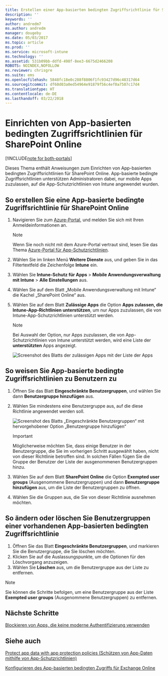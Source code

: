 ```yaml
---
title: Erstellen einer App-basierten bedingten Zugriffsrichtlinie für SharePoint Online
description: ''
keywords: ''
author: andredm7
ms.author: andredm
manager: dougeby
ms.date: 05/03/2017
ms.topic: article
ms.prod: ''
ms.service: microsoft-intune
ms.technology: ''
ms.assetid: 531b09bb-ddfd-498f-8ee3-6675d2466208
ROBOTS: NOINDEX,NOFOLLOW
ms.reviewer: chrisgre
ms.suite: ems
ms.openlocfilehash: 5848fc18e0c288f8806f1fc93427d96c48317d64
ms.sourcegitcommit: df60d03a0ed54964e91879f56c4ef0a7507c17d4
ms.translationtype: HT
ms.contentlocale: de-DE
ms.lasthandoff: 03/22/2018
---
```

# <a name="set-up-app-based-conditional-access-ca-policies-for-sharepoint-online"></a>Einrichten von App-basierten bedingten Zugriffsrichtlinien für SharePoint Online

[!INCLUDE[note for both-portals](../includes/note-for-both-portals.md)]

Dieses Thema enthält Anweisungen zum Einrichten von App-basierten bedingten Zugriffsrichtlinien für SharePoint Online. App-basierte bedingte Zugriffsrichtlinien unterstützen Administratoren dabei, nur mobile Apps zuzulassen, auf die App-Schutzrichtlinien von Intune angewendet wurden.

## <a name="to-create-the-app-based-ca-policy-for-sharepoint-online"></a>So erstellen Sie eine App-basierte bedingte Zugriffsrichtlinie für SharePoint Online

1. Navigieren Sie zum [Azure-Portal](https://portal.azure.com), und melden Sie sich mit Ihren Anmeldeinformationen an.

    > [!NOTE]
    > Wenn Sie noch nicht mit dem Azure-Portal vertraut sind, lesen Sie das Thema [Azure-Portal für App-Schutzrichtlinien](azure-portal-for-microsoft-intune-mam-policies.md).

2. Wählen Sie im linken Menü **Weitere Dienste** aus, und geben Sie in das Filtertextfeld die Zeichenfolge **Intune** ein.

3. Wählen Sie **Intune-Schutz für Apps** > **Mobile Anwendungsverwaltung mit Intune** > **Alle Einstellungen** aus.

4. Wählen Sie auf dem Blatt „Mobile Anwendungsverwaltung mit Intune“ die Kachel „SharePoint Online“ aus.

5. Wählen Sie auf dem Blatt **Zulässige Apps** die Option **Apps zulassen, die Intune-App-Richtlinien unterstützen**, um nur Apps zuzulassen, die von Intune-App-Schutzrichtlinien unterstützt werden.

    > [!NOTE] 
    > Bei Auswahl der Option, nur Apps zuzulassen, die von App-Schutzrichtlinien von Intune unterstützt werden, wird eine Liste der **unterstützten** Apps angezeigt.

    ![Screenshot des Blatts der zulässigen Apps mit der Liste der Apps](../media/mam-ca-spo-allowed-apps.png)

## <a name="to-assign-app-based-ca-policies-to-your-users"></a>So weisen Sie App-basierte bedingte Zugriffsrichtlinien zu Benutzern zu

1. Öffnen Sie das Blatt **Eingeschränkte Benutzergruppen**, und wählen Sie dann **Benutzergruppe hinzufügen** aus.

2. Wählen Sie mindestens eine Benutzergruppe aus, auf die diese Richtlinie angewendet werden soll.

    ![Screenshot des Blatts „Eingeschränkte Benutzergruppen“ mit hervorgehobener Option „Benutzergruppe hinzufügen“](../media/mam-ca-spo-restricted-groups.png)

    > [!IMPORTANT] 
    > Möglicherweise möchten Sie, dass einige Benutzer in der Benutzergruppe, die Sie im vorherigen Schritt ausgewählt haben, nicht von dieser Richtlinie betroffen sind. In solchen Fällen fügen Sie die Gruppe der Benutzer der Liste der ausgenommenen Benutzergruppen hinzu. 

3. Wählen Sie auf dem Blatt **SharePoint Online** die Option **Exempted user groups** (Ausgenommene Benutzergruppen) und dann **Benutzergruppe hinzufügen** aus, um die Liste der Benutzergruppen zu öffnen.

4. Wählen Sie die Gruppen aus, die Sie von dieser Richtlinie ausnehmen möchten.  

## <a name="to-modify-or-delete-user-groups-from-an-existing-app-based-ca-policy"></a>So ändern oder löschen Sie Benutzergruppen einer vorhandenen App-basierten bedingten Zugriffsrichtlinie

1. Öffnen Sie das Blatt **Eingeschränkte Benutzergruppen**, und markieren Sie die Benutzergruppe, die Sie löschen möchten.
2. Klicken Sie auf die Auslassungspunkte, um die Optionen für den Löschvorgang anzuzeigen.
3. Wählen Sie **Löschen** aus, um die Benutzergruppe aus der Liste zu entfernen.

> [!NOTE] 
> Sie können die Schritte befolgen, um eine Benutzergruppe aus der Liste **Exempted user groups** (Ausgenommene Benutzergruppen) zu entfernen.

## <a name="next-steps"></a>Nächste Schritte

[Blockieren von Apps, die keine moderne Authentifizierung verwenden](block-apps-with-no-modern-authentication.md)

## <a name="see-also"></a>Siehe auch

[Protect app data with app protection policies (Schützen von App-Daten mithilfe von App-Schutzrichtlinien)](protect-app-data-using-mobile-app-management-policies-with-microsoft-intune.md)

[Konfigurieren des App-basierten bedingten Zugriffs für Exchange Online](mam-ca-for-exchange-online.md)
